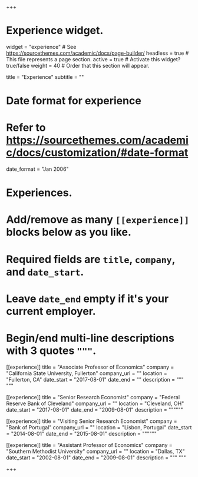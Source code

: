 +++
# Experience widget.
widget = "experience"  # See https://sourcethemes.com/academic/docs/page-builder/
headless = true  # This file represents a page section.
active = true  # Activate this widget? true/false
weight = 40  # Order that this section will appear.

title = "Experience"
subtitle = ""

# Date format for experience
#   Refer to https://sourcethemes.com/academic/docs/customization/#date-format
date_format = "Jan 2006"

# Experiences.
#   Add/remove as many `[[experience]]` blocks below as you like.
#   Required fields are `title`, `company`, and `date_start`.
#   Leave `date_end` empty if it's your current employer.
#   Begin/end multi-line descriptions with 3 quotes `"""`.
[[experience]]
  title = "Associate Professor of Economics"
  company = "California State University, Fullerton"
  company_url = ""
  location = "Fullerton, CA"
  date_start = "2017-08-01"
  date_end = ""
  description = """  """

[[experience]]
  title = "Senior Research Economist"
  company = "Federal Reserve Bank of Cleveland"
  company_url = ""
  location = "Cleveland, OH"
  date_start = "2017-08-01"
  date_end = "2009-08-01"
  description = """"""


  
[[experience]]
  title = "Visiting Senior Research Economist"
  company = "Bank of Portugal"
  company_url = ""
  location = "Lisbon, Portugal"
  date_start = "2014-08-01"
  date_end = "2015-08-01"
  description = """"""  



[[experience]]
  title = "Assistant Professor of Economics"
  company = "Southern Methodist University"
  company_url = ""
  location = "Dallas, TX"
  date_start = "2002-08-01"
  date_end = "2009-08-01"
  description = """  """

+++
